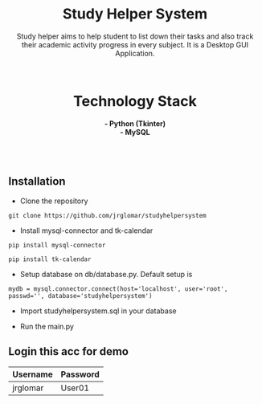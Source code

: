 <div align="center">

# Study Helper System
Study helper aims to help student to list down their tasks and also track their academic activity progress in every subject.
It is a Desktop GUI Application.

<br>

# Technology Stack
**- Python (Tkinter)** <br>
**- MySQL**

</div>

<br><br>


## Installation
- Clone the repository
<pre class="notranslate"><code>git clone https://github.com/jrglomar/studyhelpersystem
</code></pre>

- Install mysql-connector and tk-calendar
<pre class="notranslate"><code>pip install mysql-connector
</code></pre>
<pre class="notranslate"><code>pip install tk-calendar
</code></pre>

- Setup database on db/database.py. Default setup is 
<pre class="notranslate"><code>mydb = mysql.connector.connect(host='localhost', user='root', passwd='', database='studyhelpersystem')
</code></pre>

- Import studyhelpersystem.sql in your database

- Run the main.py

## Login this acc for demo
<div>
    <table>
        <thead>
            <tr>
                <th><strong>Username</strong></th>
                <th><strong>Password</strong></th>
            </tr>
        </thead>
        <tbody>
            <tr>
                <td>jrglomar</td>
                <td>User01</td>
            </tr>
        </tbody>
    </table>
</div>

